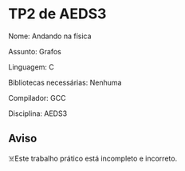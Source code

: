 # TP2 de AEDS3
Nome: Andando na física

Assunto: Grafos

Linguagem: C

Bibliotecas necessárias: Nenhuma

Compilador: GCC

Disciplina: AEDS3

## Aviso
☠️Este trabalho prático está incompleto e incorreto.